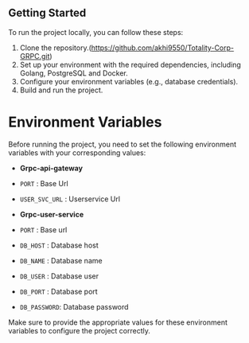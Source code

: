 
## Getting Started

To run the project locally, you can follow these steps:

1. Clone the repository.(https://github.com/akhi9550/Totality-Corp-GRPC.git)
2. Set up your environment with the required dependencies, including Golang, PostgreSQL and Docker.
3. Configure your environment variables (e.g., database credentials).
4. Build and run the project.


# Environment Variables

Before running the project, you need to set the following environment variables with your corresponding values:

- **Grpc-api-gateway**

- `PORT`         : Base Url
- `USER_SVC_URL` : Userservice Url

- **Grpc-user-service**

- `PORT`       : Base url
- `DB_HOST`    : Database host
- `DB_NAME`    : Database name
- `DB_USER`    : Database user
- `DB_PORT`    : Database port
- `DB_PASSWORD`: Database password

Make sure to provide the appropriate values for these environment variables to configure the project correctly.
